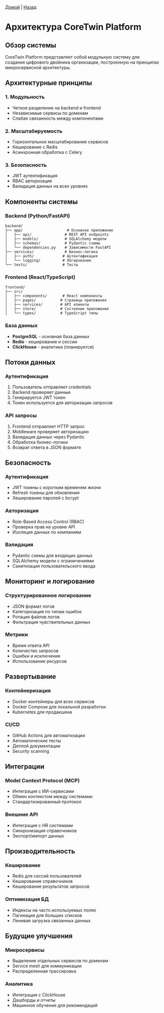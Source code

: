 [Домой](../README.md) | [Назад](../content/Description_for_agents.md)

# Архитектура CoreTwin Platform

## Обзор системы

CoreTwin Platform представляет собой модульную систему для создания цифрового двойника организации, построенную на принципах микросервисной архитектуры.

## Архитектурные принципы

### 1. Модульность
- Четкое разделение на backend и frontend
- Независимые сервисы по доменам
- Слабая связанность между компонентами

### 2. Масштабируемость
- Горизонтальное масштабирование сервисов
- Кеширование с Redis
- Асинхронная обработка с Celery

### 3. Безопасность
- JWT аутентификация
- RBAC авторизация
- Валидация данных на всех уровнях

## Компоненты системы

### Backend (Python/FastAPI)
```
backend/
├── app/                    # Основное приложение
│   ├── api/               # REST API endpoints
│   ├── models/            # SQLAlchemy модели
│   ├── schemas/           # Pydantic схемы
│   └── dependencies.py    # Зависимости FastAPI
├── services/              # Бизнес-логика
│   ├── auth/             # Аутентификация
│   └── logging/          # Логирование
└── tests/                # Тесты
```

### Frontend (React/TypeScript)
```
frontend/
├── src/
│   ├── components/       # React компоненты
│   ├── pages/           # Страницы приложения
│   ├── services/        # API клиенты
│   ├── store/           # Состояние приложения
│   └── types/           # TypeScript типы
```

### База данных
- **PostgreSQL** - основная база данных
- **Redis** - кеширование и сессии
- **ClickHouse** - аналитика (планируется)

## Потоки данных

### Аутентификация
1. Пользователь отправляет credentials
2. Backend проверяет данные
3. Генерируется JWT токен
4. Токен используется для авторизации запросов

### API запросы
1. Frontend отправляет HTTP запрос
2. Middleware проверяет авторизацию
3. Валидация данных через Pydantic
4. Обработка бизнес-логики
5. Возврат ответа в JSON формате

## Безопасность

### Аутентификация
- JWT токены с коротким временем жизни
- Refresh токены для обновления
- Хеширование паролей с bcrypt

### Авторизация
- Role-Based Access Control (RBAC)
- Проверка прав на уровне API
- Изоляция данных по компаниям

### Валидация
- Pydantic схемы для входящих данных
- SQLAlchemy модели с ограничениями
- Санитизация пользовательского ввода

## Мониторинг и логирование

### Структурированное логирование
- JSON формат логов
- Категоризация по типам ошибок
- Ротация файлов логов
- Фильтрация чувствительных данных

### Метрики
- Время ответа API
- Количество запросов
- Ошибки и исключения
- Использование ресурсов

## Развертывание

### Контейнеризация
- Docker контейнеры для всех сервисов
- Docker Compose для локальной разработки
- Kubernetes для продакшена

### CI/CD
- GitHub Actions для автоматизации
- Автоматические тесты
- Деплой документации
- Security scanning

## Интеграции

### Model Context Protocol (MCP)
- Интеграция с ИИ-сервисами
- Обмен контекстом между системами
- Стандартизированный протокол

### Внешние API
- Интеграция с HR системами
- Синхронизация справочников
- Экспорт/импорт данных

## Производительность

### Кеширование
- Redis для сессий пользователей
- Кеширование справочников
- Кеширование результатов запросов

### Оптимизация БД
- Индексы на часто используемых полях
- Пагинация для больших списков
- Ленивая загрузка связанных данных

## Будущие улучшения

### Микросервисы
- Выделение отдельных сервисов по доменам
- Service mesh для коммуникации
- Распределенная трассировка

### Аналитика
- Интеграция с ClickHouse
- Дашборды и отчеты
- Машинное обучение для рекомендаций
